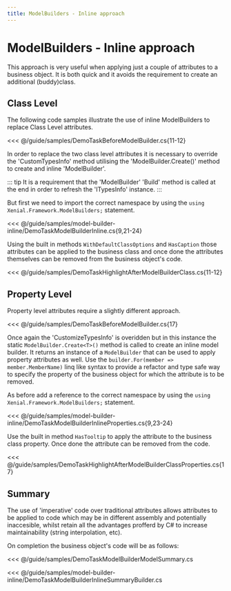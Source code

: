 ```yaml
---
title: ModelBuilders - Inline approach
---
```


# ModelBuilders - Inline approach

This approach is very useful when applying  just a couple of attributes to a business object. It is both quick and it avoids the requirement to create an additional  (buddy)class.

## Class Level

The following code samples illustrate the use of inline ModelBuilders to replace Class Level attributes.

<<< @/guide/samples/DemoTaskBeforeModelBuilder.cs{11-12}

In order to replace the two class level attributes it is necessary to override the 'CustomTypesInfo' method utilising the 'ModelBuilder.Create<T>()' method to create and inline 'ModelBuilder'.
    
::: tip
It is a requirement that the 'ModelBuilder' 'Build' method is called at the end in order to refresh the 'ITypesInfo' instance.
:::

But first we need to import the correct namespace by using the `using Xenial.Framework.ModelBuilders;` statement.

<<< @/guide/samples/model-builder-inline/DemoTaskModelBuilderInline.cs{9,21-24}

Using the built in methods `WithDefaultClassOptions` and `HasCaption` those attributes can be applied to the business class and once done the attributes themselves can be removed from the business object's code. 

<<< @/guide/samples/DemoTaskHighlightAfterModelBuilderClass.cs{11-12}

## Property Level

Property level attributes require a slightly different approach.

<<< @/guide/samples/DemoTaskBeforeModelBuilder.cs{17}

Once again the 'CustomizeTypesInfo' is overidden but in this instance the static `ModelBuilder.Create<T>()` method is called to create an inline model builder. It returns an instance of a `ModelBuilder` that can be used to apply property attributes as well. Use the `builder.For(member => member.MemberName)` linq like syntax to provide a refactor and type safe way to specify the property of the business object for which the attribute is to be removed.

As before add a reference to the  correct namespace by using the `using Xenial.Framework.ModelBuilders;` statement.

<<< @/guide/samples/model-builder-inline/DemoTaskModelBuilderInlineProperties.cs{9,23-24}

Use the built in method `HasTooltip` to apply the attribute to the business class property. Once done the attribute can be removed from the code.

<<< @/guide/samples/DemoTaskHighlightAfterModelBuilderClassProperties.cs{17}

## Summary

The use of 'imperative' code over traditional attributes allows attributes to be applied to code which may be in different assembly and potentially inaccesible, whilst retain all the advantages profferd by C# to increase maintainability (string interpolation, etc).

On completion the business object's code will be as follows:

<<< @/guide/samples/DemoTaskModelBuilderModelSummary.cs

<<< @/guide/samples/model-builder-inline/DemoTaskModelBuilderInlineSummaryBuilder.cs

